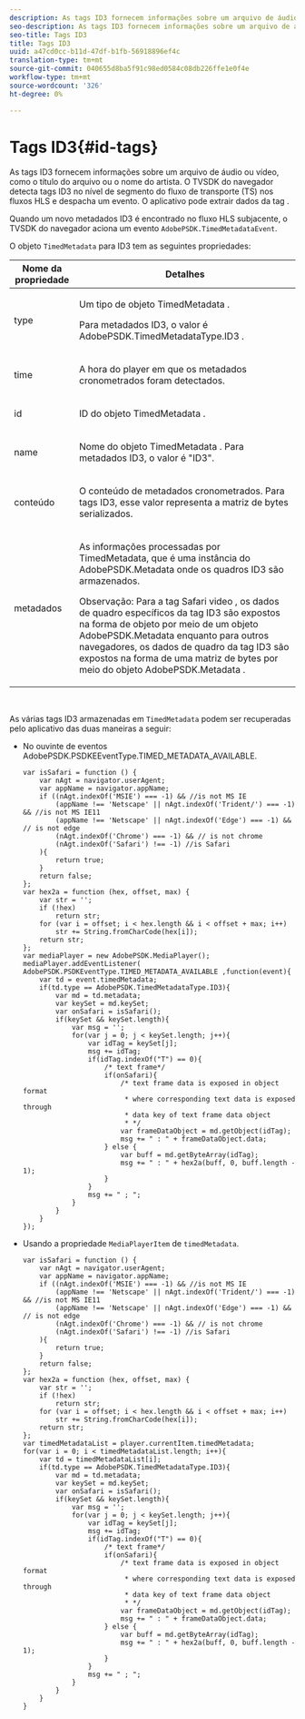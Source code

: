 ```yaml
---
description: As tags ID3 fornecem informações sobre um arquivo de áudio ou vídeo, como o título do arquivo ou o nome do artista. O TVSDK do navegador detecta tags ID3 no nível de segmento do fluxo de transporte (TS) nos fluxos HLS e despacha um evento. O aplicativo pode extrair dados da tag .
seo-description: As tags ID3 fornecem informações sobre um arquivo de áudio ou vídeo, como o título do arquivo ou o nome do artista. O TVSDK do navegador detecta tags ID3 no nível de segmento do fluxo de transporte (TS) nos fluxos HLS e despacha um evento. O aplicativo pode extrair dados da tag .
seo-title: Tags ID3
title: Tags ID3
uuid: a47cd0cc-b11d-47df-b1fb-56918896ef4c
translation-type: tm+mt
source-git-commit: 040655d8ba5f91c98ed0584c08db226ffe1e0f4e
workflow-type: tm+mt
source-wordcount: '326'
ht-degree: 0%

---
```



# Tags ID3{#id-tags}

As tags ID3 fornecem informações sobre um arquivo de áudio ou vídeo, como o título do arquivo ou o nome do artista. O TVSDK do navegador detecta tags ID3 no nível de segmento do fluxo de transporte (TS) nos fluxos HLS e despacha um evento. O aplicativo pode extrair dados da tag .

Quando um novo metadados ID3 é encontrado no fluxo HLS subjacente, o TVSDK do navegador aciona um evento `AdobePSDK.TimedMetadataEvent`.

O objeto `TimedMetadata` para ID3 tem as seguintes propriedades:

<table id="table_6C61886187FB44B4B9821E4B00200018"> 
 <thead> 
  <tr> 
   <th colname="col1" class="entry"> Nome da propriedade </th> 
   <th colname="col2" class="entry"> Detalhes </th> 
  </tr> 
 </thead>
 <tbody> 
  <tr> 
   <td colname="col1"> <p> <span class="codeph"> type  </span> </p> </td> 
   <td colname="col2"> <p>Um tipo de objeto <span class="codeph"> TimedMetadata </span>. </p> <p>Para metadados ID3, o valor é <span class="codeph"> AdobePSDK.TimedMetadataType.ID3 </span>. </p> </td> 
  </tr> 
  <tr> 
   <td colname="col1"> <p> <span class="codeph"> time  </span> </p> </td> 
   <td colname="col2"> <p> A hora do player em que os metadados cronometrados foram detectados. </p> </td> 
  </tr> 
  <tr> 
   <td colname="col1"> <p> <span class="codeph"> id  </span> </p> </td> 
   <td colname="col2"> <p>ID do objeto <span class="codeph"> TimedMetadata </span>. </p> </td> 
  </tr> 
  <tr> 
   <td colname="col1"> <p> <span class="codeph"> name </span> </p> </td> 
   <td colname="col2"> <p>Nome do objeto <span class="codeph"> TimedMetadata </span>. Para metadados ID3, o valor é "ID3". </p> </td> 
  </tr> 
  <tr> 
   <td colname="col1"> <p> <span class="codeph"> conteúdo  </span> </p> </td> 
   <td colname="col2"> <p>O conteúdo de metadados cronometrados. Para tags ID3, esse valor representa a matriz de bytes serializados. </p> </td> 
  </tr> 
  <tr> 
   <td colname="col1"> <p> <span class="codeph"> metadados  </span> </p> </td> 
   <td colname="col2"> <p> <span class="codeph"> As informações  </span> processadas por TimedMetadata, que é uma instância do  <span class="codeph"> AdobePSDK.Metadata  </span> onde os quadros ID3 são armazenados. </p> <p> <p>Observação:  Para a tag Safari <span class="codeph"> video </span>, os dados de quadro específicos da tag ID3 são expostos na forma de objeto por meio de um objeto <span class="codeph"> AdobePSDK.Metadata </span> enquanto para outros navegadores, os dados de quadro da tag ID3 são expostos na forma de uma matriz de bytes por meio do objeto <span class="codeph"> AdobePSDK.Metadata </span>. </p> </p> </td> 
  </tr> 
 </tbody> 
</table>

&#x200B;

As várias tags ID3 armazenadas em `TimedMetadata` podem ser recuperadas pelo aplicativo das duas maneiras a seguir:

* No ouvinte de eventos AdobePSDK.PSDKEEventType.TIMED_METADATA_AVAILABLE.

   ```
   var isSafari = function () { 
       var nAgt = navigator.userAgent; 
       var appName = navigator.appName; 
       if ((nAgt.indexOf('MSIE') === -1) && //is not MS IE 
           (appName !== 'Netscape' || nAgt.indexOf('Trident/') === -1) && //is not MS IE11 
           (appName !== 'Netscape' || nAgt.indexOf('Edge') === -1) && // is not edge 
           (nAgt.indexOf('Chrome') === -1) && // is not chrome 
           (nAgt.indexOf('Safari') !== -1) //is Safari 
       ){ 
           return true; 
       } 
       return false; 
   }; 
   var hex2a = function (hex, offset, max) { 
       var str = ''; 
       if (!hex) 
           return str; 
       for (var i = offset; i < hex.length && i < offset + max; i++) 
           str += String.fromCharCode(hex[i]); 
       return str; 
   }; 
   var mediaPlayer = new AdobePSDK.MediaPlayer(); 
   mediaPlayer.addEventListener( AdobePSDK.PSDKEventType.TIMED_METADATA_AVAILABLE ,function(event){ 
       var td = event.timedMetadata; 
       if(td.type == AdobePSDK.TimedMetadataType.ID3){ 
           var md = td.metadata; 
           var keySet = md.keySet; 
           var onSafari = isSafari(); 
           if(keySet && keySet.length){ 
               var msg = ''; 
               for(var j = 0; j < keySet.length; j++){ 
                   var idTag = keySet[j]; 
                   msg += idTag; 
                   if(idTag.indexOf("T") == 0){ 
                       /* text frame*/ 
                       if(onSafari){ 
                           /* text frame data is exposed in object format 
                            * where corresponding text data is exposed through 
                            * data key of text frame data object 
                            * */ 
                           var frameDataObject = md.getObject(idTag); 
                           msg += " : " + frameDataObject.data; 
                       } else { 
                           var buff = md.getByteArray(idTag); 
                           msg += " : " + hex2a(buff, 0, buff.length - 1); 
                       } 
                   } 
                   msg += " ; "; 
               } 
           } 
       } 
   }); 
   ```

* Usando a propriedade `MediaPlayerItem` de `timedMetadata`.

   ```
   var isSafari = function () { 
       var nAgt = navigator.userAgent; 
       var appName = navigator.appName; 
       if ((nAgt.indexOf('MSIE') === -1) && //is not MS IE 
           (appName !== 'Netscape' || nAgt.indexOf('Trident/') === -1) && //is not MS IE11 
           (appName !== 'Netscape' || nAgt.indexOf('Edge') === -1) && // is not edge 
           (nAgt.indexOf('Chrome') === -1) && // is not chrome 
           (nAgt.indexOf('Safari') !== -1) //is Safari 
       ){ 
           return true; 
       } 
       return false; 
   }; 
   var hex2a = function (hex, offset, max) { 
       var str = ''; 
       if (!hex) 
           return str; 
       for (var i = offset; i < hex.length && i < offset + max; i++) 
           str += String.fromCharCode(hex[i]); 
       return str; 
   }; 
   var timedMetadataList = player.currentItem.timedMetadata; 
   for(var i = 0; i < timedMetadataList.length; i++){ 
       var td = timedMetadataList[i]; 
       if(td.type == AdobePSDK.TimedMetadataType.ID3){ 
           var md = td.metadata; 
           var keySet = md.keySet; 
           var onSafari = isSafari(); 
           if(keySet && keySet.length){ 
               var msg = ''; 
               for(var j = 0; j < keySet.length; j++){ 
                   var idTag = keySet[j]; 
                   msg += idTag; 
                   if(idTag.indexOf("T") == 0){ 
                       /* text frame*/ 
                       if(onSafari){ 
                           /* text frame data is exposed in object format 
                            * where corresponding text data is exposed through 
                            * data key of text frame data object 
                            * */ 
                           var frameDataObject = md.getObject(idTag); 
                           msg += " : " + frameDataObject.data; 
                       } else { 
                           var buff = md.getByteArray(idTag); 
                           msg += " : " + hex2a(buff, 0, buff.length - 1); 
                       } 
                   } 
                   msg += " ; "; 
               } 
           } 
       } 
   } 
   ```

